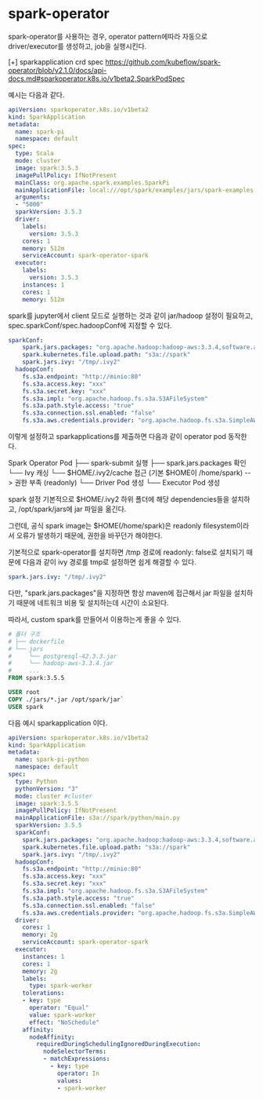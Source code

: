 # spark-operator

spark-operator를 사용하는 경우, operator pattern에따라 자동으로 driver/executor를 생성하고, job을 실행시킨다.

[+] sparkapplication crd spec
https://github.com/kubeflow/spark-operator/blob/v2.1.0/docs/api-docs.md#sparkoperator.k8s.io/v1beta2.SparkPodSpec

예시는 다음과 같다.
```yaml
apiVersion: sparkoperator.k8s.io/v1beta2
kind: SparkApplication
metadata:
  name: spark-pi
  namespace: default
spec:
  type: Scala
  mode: cluster
  image: spark:3.5.3
  imagePullPolicy: IfNotPresent
  mainClass: org.apache.spark.examples.SparkPi
  mainApplicationFile: local:///opt/spark/examples/jars/spark-examples.jar
  arguments:
  - "5000"
  sparkVersion: 3.5.3
  driver:
    labels:
      version: 3.5.3
    cores: 1
    memory: 512m
    serviceAccount: spark-operator-spark
  executor:
    labels:
      version: 3.5.3
    instances: 1
    cores: 1
    memory: 512m
```

spark를 jupyter에서 client 모드로 실행하는 것과 같이 jar/hadoop 설정이 필요하고, spec.sparkConf/spec.hadoopConf에 지정할 수 있다.
```yaml
sparkConf:
    spark.jars.packages: "org.apache.hadoop:hadoop-aws:3.3.4,software.amazon.awssdk:s3:2.31.30,software.amazon.awssdk:sts:2.31.30,software.amazon.awssdk:auth:2.31.30,org.apache.hadoop:hadoop-common:3.3.4,org.postgresql:postgresql:42.3.3"
    spark.kubernetes.file.upload.path: "s3a://spark"
    spark.jars.ivy: "/tmp/.ivy2"
  hadoopConf:
    fs.s3a.endpoint: "http://minio:80"
    fs.s3a.access.key: "xxx"
    fs.s3a.secret.key: "xxx"
    fs.s3a.impl: "org.apache.hadoop.fs.s3a.S3AFileSystem"
    fs.s3a.path.style.access: "true"
    fs.s3a.connection.ssl.enabled: "false"
    fs.s3a.aws.credentials.provider: "org.apache.hadoop.fs.s3a.SimpleAWSCredentialsProvider`
```

이렇게 설정하고 sparkapplications를 제출하면 다음과 같이 operator pod 동작한다.

Spark Operator Pod
├── spark-submit 실행
├── spark.jars.packages 확인
└── Ivy 캐싱
    └── $HOME/.ivy2/cache 접근 (기본 $HOME이 /home/spark) --> 권한 부족 (readonly)
└── Driver Pod 생성
    └── Executor Pod 생성

spark 설정 기본적으로 $HOME/.ivy2 하위 폴더에 해당 dependencies들을 설치하고, /opt/spark/jars에 jar 파일을 옮긴다.

그런데, 공식 spark image는 $HOME(/home/spark)은 readonly filesystem이라서 오류가 발생하기 때문에, 권한을 바꾸던가 해야한다.

기본적으로 spark-operator를 설치하면 /tmp 경로에 readonly: false로 설치되기 때문에 다음과 같이 ivy 경로를 tmp로 설정하면 쉽게 해결할 수 있다.
```yaml
spark.jars.ivy: "/tmp/.ivy2" 
```

다만, "spark.jars.packages"을 지정하면 항상 maven에 접근해서 jar 파일을 설치하기 때문에 네트워크 비용 및 설치하는데 시간이 소요된다.

따라서, custom spark를 만들어서 이용하는게 좋을 수 있다.
```dockerfile
# 폴더 구조
# ├── dockerfile
# └── jars
#     └── postgresql-42.3.3.jar
#     └── hadoop-aws-3.3.4.jar
#     ...
FROM spark:3.5.5

USER root
COPY ./jars/*.jar /opt/spark/jar`
USER spark
```

다음 예시 sparkapplication 이다.
```yaml
apiVersion: sparkoperator.k8s.io/v1beta2
kind: SparkApplication
metadata:
  name: spark-pi-python
  namespace: default
spec:
  type: Python
  pythonVersion: "3"
  mode: cluster #cluster
  image: spark:3.5.5
  imagePullPolicy: IfNotPresent
  mainApplicationFile: s3a://spark/python/main.py
  sparkVersion: 3.5.5
  sparkConf:
    spark.jars.packages: "org.apache.hadoop:hadoop-aws:3.3.4,software.amazon.awssdk:s3:2.31.30,software.amazon.awssdk:sts:2.31.30,software.amazon.awssdk:auth:2.31.30,org.apache.hadoop:hadoop-common:3.3.4,org.postgresql:postgresql:42.3.3"
    spark.kubernetes.file.upload.path: "s3a://spark"
    spark.jars.ivy: "/tmp/.ivy2"
  hadoopConf:
    fs.s3a.endpoint: "http://minio:80"
    fs.s3a.access.key: "xxx"
    fs.s3a.secret.key: "xxx"
    fs.s3a.impl: "org.apache.hadoop.fs.s3a.S3AFileSystem"
    fs.s3a.path.style.access: "true"
    fs.s3a.connection.ssl.enabled: "false"
    fs.s3a.aws.credentials.provider: "org.apache.hadoop.fs.s3a.SimpleAWSCredentialsProvider"
  driver:
    cores: 1
    memory: 2g
    serviceAccount: spark-operator-spark
  executor:
    instances: 1
    cores: 1
    memory: 2g
    labels:
      type: spark-worker
    tolerations:
    - key: type
      operator: "Equal"
      value: spark-worker
      effect: "NoSchedule"
    affinity:
      nodeAffinity:
        requiredDuringSchedulingIgnoredDuringExecution:
          nodeSelectorTerms:
          - matchExpressions:
            - key: type
              operator: In
              values:
              - spark-worker   
```
